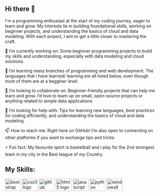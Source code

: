 ## Hi there 👋

I'm a programming enthusiast at the start of my coding journey, eager to learn and grow. My interests lie in building foundational skills, working on beginner projects, and understanding the basics of cloud and data modeling. With each project, I aim to get a little closer to mastering the craft.

🔭 I’m currently working on: Some beginner programming projects to build my skills and understanding, especially with data modeling and cloud solutions.

🌱 I’m learning many branches of programming and web development. The languages that i have learned/ learning are all listed below, even though most of them are at a begginer level.

👯 I’m looking to collaborate on: Beginner-friendly projects that can help me learn and grow. I’d love to team up on small, open-source projects or anything related to simple data applications.

🤔 I’m looking for help with: Tips for learning new languages, best practices for coding efficiently, and understanding the basics of cloud and data modeling.

📫 How to reach me: Right here on GitHub! I’m also open to connecting on other platforms if you want to exchange tips and tricks.

⚡ Fun fact: My favourite sport is basketball and i play for the 2nd strongest team in my city in the Best league of my Country.


## My Skills:
<div align="left">
  
  <img src="https://cdn.jsdelivr.net/gh/devicons/devicon/icons/bootstrap/bootstrap-plain.svg" height="40" width="52" alt="bootstrap logo"  />
  <img src="https://cdn.jsdelivr.net/gh/devicons/devicon/icons/css3/css3-plain.svg" height="40" width="52" alt="css3 logo"  />
  <img src="https://cdn.jsdelivr.net/gh/devicons/devicon/icons/github/github-original.svg" height="40" width="52" alt="github logo"  />
  <img src="https://cdn.jsdelivr.net/gh/devicons/devicon/icons/html5/html5-plain.svg" height="40" width="52" alt="html5 logo"  />
  <img src="https://cdn.jsdelivr.net/gh/devicons/devicon/icons/javascript/javascript-plain.svg" height="40" width="52" alt="javascript logo"  />
  <img src="https://cdn.jsdelivr.net/gh/devicons/devicon/icons/python/python-original.svg" height="40" width="52" alt="python logo"  />
  <img src="https://cdn.jsdelivr.net/gh/devicons/devicon/icons/windows8/windows8-original.svg" height="40" width="52" alt="windows8 logo"  />
</div>
  
